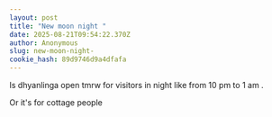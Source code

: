 ```yaml
---
layout: post
title: "New moon night "
date: 2025-08-21T09:54:22.370Z
author: Anonymous
slug: new-moon-night-
cookie_hash: 89d9746d9a4dfafa
---
```


Is dhyanlinga open tmrw for visitors in night like from 10 pm to 1 am .

Or it's for cottage people 

